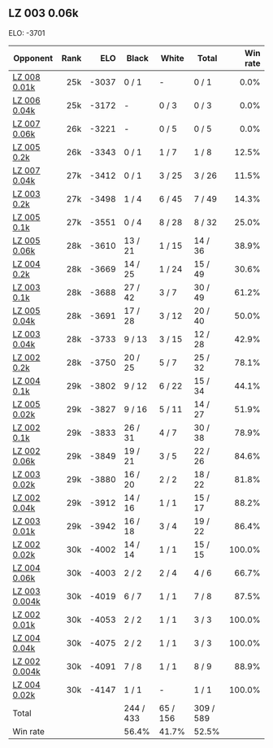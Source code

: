 ## LZ 003 0.06k ##

ELO: -3701

Opponent | Rank | ELO | Black | White | Total | Win rate
---------|-----:|----:|-------|-------|-------|-------:
[LZ 008 0.01k](LZ%20008%200.01k.md) | 25k | -3037 | 0 / 1 | - | 0 / 1 | 0.0%
[LZ 006 0.04k](LZ%20006%200.04k.md) | 25k | -3172 | - | 0 / 3 | 0 / 3 | 0.0%
[LZ 007 0.06k](LZ%20007%200.06k.md) | 26k | -3221 | - | 0 / 5 | 0 / 5 | 0.0%
[LZ 005 0.2k](LZ%20005%200.2k.md) | 26k | -3343 | 0 / 1 | 1 / 7 | 1 / 8 | 12.5%
[LZ 007 0.04k](LZ%20007%200.04k.md) | 27k | -3412 | 0 / 1 | 3 / 25 | 3 / 26 | 11.5%
[LZ 003 0.2k](LZ%20003%200.2k.md) | 27k | -3498 | 1 / 4 | 6 / 45 | 7 / 49 | 14.3%
[LZ 005 0.1k](LZ%20005%200.1k.md) | 27k | -3551 | 0 / 4 | 8 / 28 | 8 / 32 | 25.0%
[LZ 005 0.06k](LZ%20005%200.06k.md) | 28k | -3610 | 13 / 21 | 1 / 15 | 14 / 36 | 38.9%
[LZ 004 0.2k](LZ%20004%200.2k.md) | 28k | -3669 | 14 / 25 | 1 / 24 | 15 / 49 | 30.6%
[LZ 003 0.1k](LZ%20003%200.1k.md) | 28k | -3688 | 27 / 42 | 3 / 7 | 30 / 49 | 61.2%
[LZ 005 0.04k](LZ%20005%200.04k.md) | 28k | -3691 | 17 / 28 | 3 / 12 | 20 / 40 | 50.0%
[LZ 003 0.04k](LZ%20003%200.04k.md) | 28k | -3733 | 9 / 13 | 3 / 15 | 12 / 28 | 42.9%
[LZ 002 0.2k](LZ%20002%200.2k.md) | 28k | -3750 | 20 / 25 | 5 / 7 | 25 / 32 | 78.1%
[LZ 004 0.1k](LZ%20004%200.1k.md) | 29k | -3802 | 9 / 12 | 6 / 22 | 15 / 34 | 44.1%
[LZ 005 0.02k](LZ%20005%200.02k.md) | 29k | -3827 | 9 / 16 | 5 / 11 | 14 / 27 | 51.9%
[LZ 002 0.1k](LZ%20002%200.1k.md) | 29k | -3833 | 26 / 31 | 4 / 7 | 30 / 38 | 78.9%
[LZ 002 0.06k](LZ%20002%200.06k.md) | 29k | -3849 | 19 / 21 | 3 / 5 | 22 / 26 | 84.6%
[LZ 003 0.02k](LZ%20003%200.02k.md) | 29k | -3880 | 16 / 20 | 2 / 2 | 18 / 22 | 81.8%
[LZ 002 0.04k](LZ%20002%200.04k.md) | 29k | -3912 | 14 / 16 | 1 / 1 | 15 / 17 | 88.2%
[LZ 003 0.01k](LZ%20003%200.01k.md) | 29k | -3942 | 16 / 18 | 3 / 4 | 19 / 22 | 86.4%
[LZ 002 0.02k](LZ%20002%200.02k.md) | 30k | -4002 | 14 / 14 | 1 / 1 | 15 / 15 | 100.0%
[LZ 004 0.06k](LZ%20004%200.06k.md) | 30k | -4003 | 2 / 2 | 2 / 4 | 4 / 6 | 66.7%
[LZ 003 0.004k](LZ%20003%200.004k.md) | 30k | -4019 | 6 / 7 | 1 / 1 | 7 / 8 | 87.5%
[LZ 002 0.01k](LZ%20002%200.01k.md) | 30k | -4053 | 2 / 2 | 1 / 1 | 3 / 3 | 100.0%
[LZ 004 0.04k](LZ%20004%200.04k.md) | 30k | -4075 | 2 / 2 | 1 / 1 | 3 / 3 | 100.0%
[LZ 002 0.004k](LZ%20002%200.004k.md) | 30k | -4091 | 7 / 8 | 1 / 1 | 8 / 9 | 88.9%
[LZ 004 0.02k](LZ%20004%200.02k.md) | 30k | -4147 | 1 / 1 | - | 1 / 1 | 100.0%
Total | | | 244 / 433 | 65 / 156 | 309 / 589 | 
Win rate| | | 56.4% | 41.7% | 52.5% | 
